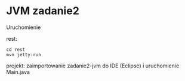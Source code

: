 # JVM zadanie2
Uruchomienie


rest:
```
cd rest
mvn jetty:run
```

projekt:
zaimportowanie zadanie2-jvm do IDE (Eclipse) i uruchomienie Main.java
